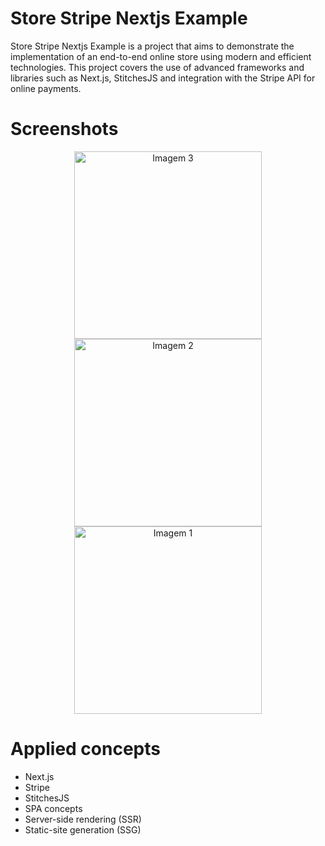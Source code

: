 # Store Stripe Nextjs Example

Store Stripe Nextjs Example is a project that aims to demonstrate the implementation of an end-to-end online store using modern and efficient technologies. This project covers the use of advanced frameworks and libraries such as Next.js, StitchesJS and integration with the Stripe API for online payments.

# Screenshots

<p align="center">
  <img src="https://user-images.githubusercontent.com/52014318/232320527-605f6210-2e6a-4753-9ac4-ed0b65f1c295.png" alt="Imagem 3" width="300"/>
  <img src="https://user-images.githubusercontent.com/52014318/232320524-2499bace-e7b2-4fa3-9aa9-1dca062eb2fd.png" alt="Imagem 2" width="300"/>
  <img src="https://user-images.githubusercontent.com/52014318/232647680-f63d14a3-c841-4c70-9a76-c155949295f5.png" alt="Imagem 1" width="300"/>
</p>

# Applied concepts

- Next.js
- Stripe
- StitchesJS
- SPA concepts
- Server-side rendering (SSR)
- Static-site generation (SSG)
